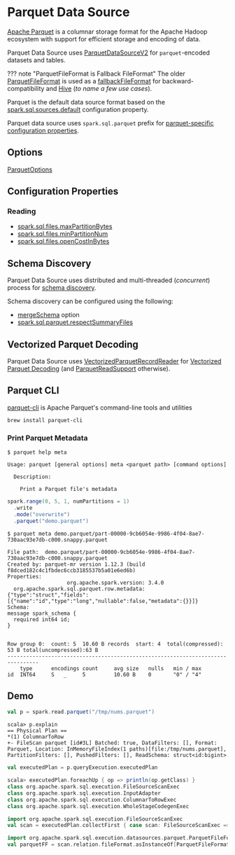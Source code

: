 # Parquet Data Source

[Apache Parquet](http://parquet.apache.org/) is a columnar storage format for the Apache Hadoop ecosystem with support for efficient storage and encoding of data.

Parquet Data Source uses [ParquetDataSourceV2](ParquetDataSourceV2.md) for `parquet`-encoded datasets and tables.

??? note "ParquetFileFormat is Fallback FileFormat"
    The older [ParquetFileFormat](ParquetFileFormat.md) is used as a [fallbackFileFormat](ParquetDataSourceV2.md#fallbackFileFormat) for backward-compatibility and [Hive](../../hive/HiveMetastoreCatalog.md#convert) (_to name a few use cases_).

Parquet is the default data source format based on the [spark.sql.sources.default](../../configuration-properties.md#spark.sql.sources.default) configuration property.

Parquet data source uses `spark.sql.parquet` prefix for [parquet-specific configuration properties](../../configuration-properties.md).

## Options

[ParquetOptions](ParquetOptions.md)

## Configuration Properties

### Reading

* [spark.sql.files.maxPartitionBytes](../../configuration-properties.md#spark.sql.files.maxPartitionBytes)
* [spark.sql.files.minPartitionNum](../../configuration-properties.md#spark.sql.files.minPartitionNum)
* [spark.sql.files.openCostInBytes](../../configuration-properties.md#spark.sql.files.openCostInBytes)

## Schema Discovery

Parquet Data Source uses distributed and multi-threaded (_concurrent_) process for [schema discovery](ParquetUtils.md#inferSchema).

Schema discovery can be configured using the following:

* [mergeSchema](ParquetOptions.md#mergeSchema) option
* [spark.sql.parquet.respectSummaryFiles](../../configuration-properties.md#spark.sql.parquet.respectSummaryFiles)

## Vectorized Parquet Decoding

Parquet Data Source uses [VectorizedParquetRecordReader](VectorizedParquetRecordReader.md) for [Vectorized Parquet Decoding](../../vectorized-decoding/index.md) (and [ParquetReadSupport](ParquetReadSupport.md) otherwise).

## Parquet CLI

[parquet-cli](https://formulae.brew.sh/formula/parquet-cli) is Apache Parquet's command-line tools and utilities

```console
brew install parquet-cli
```

### Print Parquet Metadata

```console
$ parquet help meta

Usage: parquet [general options] meta <parquet path> [command options]

  Description:

    Print a Parquet file's metadata
```

```scala
spark.range(0, 5, 1, numPartitions = 1)
  .write
  .mode("overwrite")
  .parquet("demo.parquet")
```

```console
$ parquet meta demo.parquet/part-00000-9cb6054e-9986-4f04-8ae7-730aac93e7db-c000.snappy.parquet

File path:  demo.parquet/part-00000-9cb6054e-9986-4f04-8ae7-730aac93e7db-c000.snappy.parquet
Created by: parquet-mr version 1.12.3 (build f8dced182c4c1fbdec6ccb3185537b5a01e6ed6b)
Properties:
                   org.apache.spark.version: 3.4.0
  org.apache.spark.sql.parquet.row.metadata: {"type":"struct","fields":[{"name":"id","type":"long","nullable":false,"metadata":{}}]}
Schema:
message spark_schema {
  required int64 id;
}


Row group 0:  count: 5  10.60 B records  start: 4  total(compressed): 53 B total(uncompressed):63 B
--------------------------------------------------------------------------------
    type      encodings count     avg size   nulls   min / max
id  INT64     S   _     5         10.60 B    0       "0" / "4"
```

## Demo

```scala
val p = spark.read.parquet("/tmp/nums.parquet")
```

```text
scala> p.explain
== Physical Plan ==
*(1) ColumnarToRow
+- FileScan parquet [id#3L] Batched: true, DataFilters: [], Format: Parquet, Location: InMemoryFileIndex(1 paths)[file:/tmp/nums.parquet], PartitionFilters: [], PushedFilters: [], ReadSchema: struct<id:bigint>
```

```scala
val executedPlan = p.queryExecution.executedPlan
```

```scala
scala> executedPlan.foreachUp { op => println(op.getClass) }
class org.apache.spark.sql.execution.FileSourceScanExec
class org.apache.spark.sql.execution.InputAdapter
class org.apache.spark.sql.execution.ColumnarToRowExec
class org.apache.spark.sql.execution.WholeStageCodegenExec
```

```scala
import org.apache.spark.sql.execution.FileSourceScanExec
val scan = executedPlan.collectFirst { case scan: FileSourceScanExec => scan }.get

import org.apache.spark.sql.execution.datasources.parquet.ParquetFileFormat
val parquetFF = scan.relation.fileFormat.asInstanceOf[ParquetFileFormat]
```
